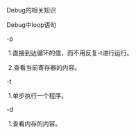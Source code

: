 Debug的相关知识



Debug中loop语句

 -p

​	1.直接到达循环的值，而不用反复-t进行运行。

​	2.查看当前寄存器的内容。



-t

​	1.单步执行一个程序。



-d

​	1.查看内存的内容。



 